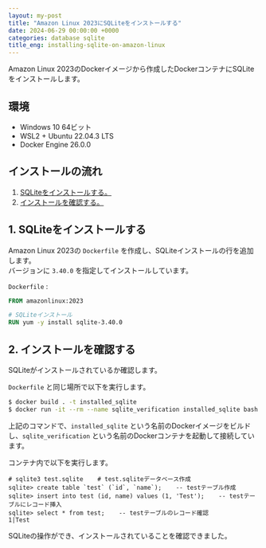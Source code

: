 ```yaml
---
layout: my-post
title: "Amazon Linux 2023にSQLiteをインストールする"
date: 2024-06-29 00:00:00 +0000
categories: database sqlite
title_eng: installing-sqlite-on-amazon-linux
---
```


Amazon Linux 2023のDockerイメージから作成したDockerコンテナにSQLiteをインストールします。  

## 環境
- Windows 10 64ビット
- WSL2 + Ubuntu 22.04.3 LTS
- Docker Engine 26.0.0

## インストールの流れ
1. [SQLiteをインストールする。](#1-sqliteをインストールする)
2. [インストールを確認する。](#2-インストールを確認する)

## 1. SQLiteをインストールする
Amazon Linux 2023の `Dockerfile` を作成し、SQLiteインストールの行を追加します。  
バージョンに `3.40.0` を指定してインストールしています。

`Dockerfile` :
```dockerfile
FROM amazonlinux:2023

# SQLiteインストール
RUN yum -y install sqlite-3.40.0
```

## 2. インストールを確認する
SQLiteがインストールされているか確認します。

`Dockerfile` と同じ場所で以下を実行します。

```bash
$ docker build . -t installed_sqlite
$ docker run -it --rm --name sqlite_verification installed_sqlite bash
```

上記のコマンドで、`installed_sqlite` という名前のDockerイメージをビルドし、`sqlite_verification` という名前のDockerコンテナを起動して接続しています。

コンテナ内で以下を実行します。

```
# sqlite3 test.sqlite    # test.sqliteデータベース作成
sqlite> create table `test` (`id`, `name`);    -- testテーブル作成
sqlite> insert into test (id, name) values (1, 'Test');    -- testテーブルにレコード挿入
sqlite> select * from test;    -- testテーブルのレコード確認
1|Test
```

SQLiteの操作ができ、インストールされていることを確認できました。